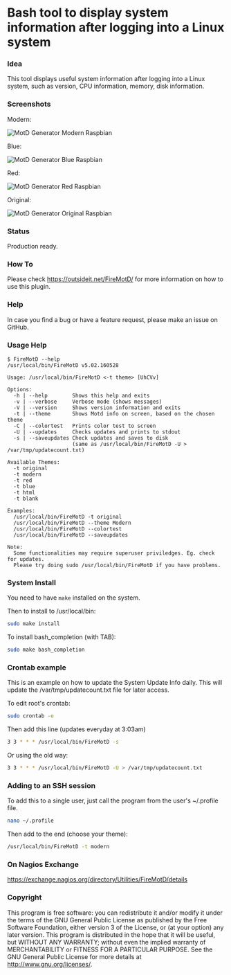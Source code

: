 # Bash tool to display system information after logging into a Linux system

### Idea

This tool displays useful system information after logging into a Linux system, such as version, CPU information, 
memory, disk information. 

### Screenshots

Modern:

![MotD Generator Modern Raspbian](/../screenshots/generate-motd-modern-raspbian.png?raw=true "MotD Generator Modern Raspbian")

Blue:

![MotD Generator Blue Raspbian](/../screenshots/generate-motd-blue-raspbian.png?raw=true "MotD Generator Blue Raspbian")

Red:

![MotD Generator Red Raspbian](/../screenshots/generate-motd-red-raspbian.png?raw=true "MotD Generator Red Raspbian")

Original:

![MotD Generator Original Raspbian](/../screenshots/generate-motd-original-raspbian.png?raw=true "MotD Generator Original Raspbian")


### Status

Production ready.

### How To

Please check https://outsideit.net/FireMotD/ for more information on how to use this plugin.

### Help

In case you find a bug or have a feature request, please make an issue on GitHub.

### Usage Help

```
$ FireMotD --help
/usr/local/bin/FireMotD v5.02.160528

Usage: /usr/local/bin/FireMotD <-t theme> [UhCVv]

Options:
  -h | --help        Shows this help and exits
  -v | --verbose     Verbose mode (shows messages)
  -V | --version     Shows version information and exits
  -t | --theme       Shows Motd info on screen, based on the chosen theme
  -C | --colortest   Prints color test to screen
  -U | --updates     Checks updates and prints to stdout
  -s | --saveupdates Check updates and saves to disk
                     (same as /usr/local/bin/FireMotD -U > /var/tmp/updatecount.txt)

Available Themes:
  -t original
  -t modern
  -t red
  -t blue
  -t html
  -t blank

Examples:
  /usr/local/bin/FireMotD -t original
  /usr/local/bin/FireMotD --theme Modern
  /usr/local/bin/FireMotD --colortest
  /usr/local/bin/FireMotD --saveupdates

Note:
  Some functionalities may require superuser priviledges. Eg. check for updates.
  Please try doing sudo /usr/local/bin/FireMotD if you have problems.
```

### System Install

You need to have `make` installed on the system.

Then to install to /usr/local/bin:
```bash
sudo make install
```

To install bash_completion (with TAB):
```bash
sudo make bash_completion
```

### Crontab example 

This is an example on how to update the System Update Info daily.
This will update the /var/tmp/updatecount.txt file for later access.

To edit root's crontab:
```bash
sudo crontab -e
```

Then add this line (updates everyday at 3:03am)
```bash
3 3 * * * /usr/local/bin/FireMotD -s
```

Or using the old way:
```bash
3 3 * * * /usr/local/bin/FireMotD -U > /var/tmp/updatecount.txt
```

### Adding to an SSH session

To add this to a single user, just call the program from the user's ~/.profile file.

```bash
nano ~/.profile
```

Then add to the end (choose your theme):
```bash
/usr/local/bin/FireMotD -t modern
```

### On Nagios Exchange

https://exchange.nagios.org/directory/Utilities/FireMotD/details

### Copyright

This program is free software: you can redistribute it and/or modify it under the terms of the GNU General Public 
License as published by the Free Software Foundation, either version 3 of the License, or (at your option) any later 
version. This program is distributed in the hope that it will be useful, but WITHOUT ANY WARRANTY; without even the 
implied warranty of MERCHANTABILITY or FITNESS FOR A PARTICULAR PURPOSE. See the GNU General Public License for more 
details at <http://www.gnu.org/licenses/>.
